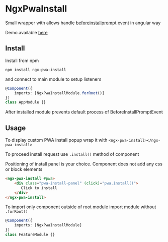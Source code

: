 # NgxPwaInstall

Small wrapper with allows handle [beforeinstallprompt](https://developer.mozilla.org/en-US/docs/Web/API/BeforeInstallPromptEvent) event in angular way

Demo available [here](https://ngx-pwa-install.web.app/) 

## Install
Install from npm 
```
npm install ngx-pwa-install
```

and connect to main module to setup listeners

```typescript
@Component({
    imports: [NgxPwaInstallModule.forRoot()]
})
class AppModule {}
```

After installed module prevents default process of BeforeInstallPromptEvent

## Usage
To display custom PWA install popup wrap it with `<ngx-pwa-install></ngx-pwa-install>`

To proceed install request use `.install()` method of component

Positioning of install panel is your choice. Component does not add any css or block elements
 
```html
<ngx-pwa-install #pwa>
    <div class="pwa-install-panel" (click)="pwa.install()">
       Click to install
    </div>
</ngx-pwa-install>
```

To import only component outside of root module import module without `.forRoot()`

```typescript
@Component({
    imports: [NgxPwaInstallModule]
})
class FeatureModule {}
```
